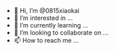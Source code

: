 - 👋 Hi, I’m @0815xiaokai
- 👀 I’m interested in ...
- 🌱 I’m currently learning ...
- 💞️ I’m looking to collaborate on ...
- 📫 How to reach me ...

<!---
0815xiaokai/0815xiaokai is a ✨ special ✨ repository because its `README.md` (this file) appears on your GitHub profile.
You can click the Preview link to take a look at your changes.
--->
